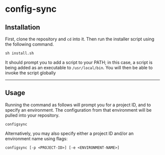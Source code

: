 # config-sync
## Installation
First, clone the repository and `cd` into it. Then run the installer script using the following command.
```shell
sh install.sh
```

It should prompt you to add a script to your PATH; in this case, a script is being added as an executable to `/usr/local/bin`. You will then be able to invoke the script globally 

-----

## Usage
Running the command as follows will prompt you for a project ID, and to specify an environment. The configuration from that environment will be pulled into your repository.
```shell
configsync
```
Alternatively, you may also specify either a project ID and/or an environment name using flags:
```shell
configsync [-p <PROJECT-ID>] [-e <ENVIRONMENT-NAME>]
```
